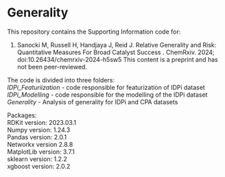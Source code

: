 # Generality

This repository contains the Supporting Information code for:
1. Sanocki M, Russell H, Handjaya J, Reid J. Relative Generality and Risk: Quantitative Measures For Broad Catalyst Success . ChemRxiv. 2024; doi:10.26434/chemrxiv-2024-h5sw5 This content is a preprint and has not been peer-reviewed.

The code is divided into three folders: \
*IDPi_Featuriization* - code responsible for featurization of IDPi dataset \
*IDPi_Modelling* - code responsible for the modelling of the IDPi dataset \
*Generality* - Analysis of generality for IDPi and CPA datasets 


Packages:\
RDKit version:  2023.03.1 \
Numpy version: 1.24.3 \
Pandas version: 2.0.1 \
Networkx version 2.8.8 \
MatplotLib version: 3.7.1 \
sklearn version: 1.2.2 \
xgboost version: 2.0.2 

